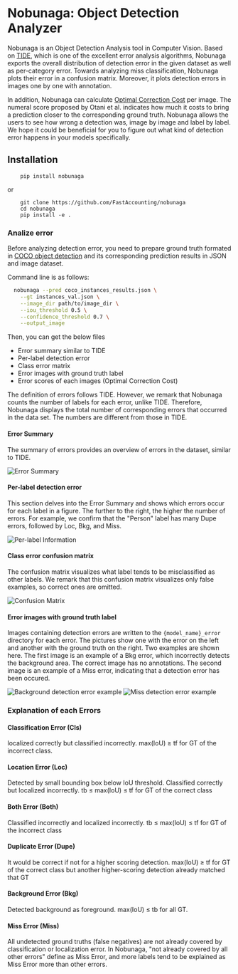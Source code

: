 # Nobunaga: Object Detection Analyzer
Nobunaga is an Object Detection Analysis tool in Computer Vision.
Based on [TIDE](https://www.ecva.net/papers/eccv_2020/papers_ECCV/papers/123480562.pdf), which is one of the excellent error analysis algorithms,
Nobunaga exports the overall distribution of detection error in the given dataset as well as per-category error.
Towards analyzing miss classification, Nobunaga plots their error in a confusion matrix.
Moreover, it plots detection errors in images one by one with annotation.

In addition, Nobunaga can calculate [Optimal Correction Cost](https://arxiv.org/abs/2203.14438) per image.
The numeral score proposed by Otani et al. indicates how much it costs to bring a prediction closer to the corresponding ground truth.
Nobunaga allows the users to see how wrong a detection was, image by image and label by label.
We hope it could be beneficial for you to figure out what kind of detection error happens in your models specifically.

## Installation
```shell
    pip install nobunaga
```

or 
```shell
    git clone https://github.com/FastAccounting/nobunaga
    cd nobunaga
    pip install -e .
```


### Analize error
Before analyzing detection error, 
you need to prepare ground truth formated in [COCO object detection](https://cocodataset.org/#home) and its corresponding prediction results in JSON and image dataset.

Command line is as follows:
```bash
  nobunaga --pred coco_instances_results.json \
    --gt instances_val.json \
    --image_dir path/to/image_dir \
    --iou_threshold 0.5 \
    --confidence_threshold 0.7 \
    --output_image
```

Then, you can get the below files
- Error summary similar to TIDE
- Per-label detection error
- Class error matrix
- Error images with ground truth label
- Error scores of each images (Optimal Correction Cost)

The definition of errors follows TIDE.
However, we remark that Nobunaga counts the number of labels for each error, unlike TIDE.
Therefore, Nobunaga displays the total number of corresponding errors that occurred in the data set. The numbers are different from those in TIDE.


#### Error Summary
The summary of errors provides an overview of errors in the dataset, similar to TIDE.

![Error Summary](examples/coco_result_bbox_summary.png)


#### Per-label detection error
This section delves into the Error Summary and shows which errors occur for each label in a figure.
The further to the right, the higher the number of errors.
For example, we confirm that the "Person" label has many Dupe errors, followed by Loc, Bkg, and Miss.

![Per-label Information](examples/coco_result_per_class_info.png)

#### Class error confusion matrix
The confusion matrix visualizes what label tends to be misclassified as other labels.
We remark that this confusion matrix visualizes only false examples, so correct ones are omitted.

![Confusion Matrix](examples/coco_result_class_error_cm.png)

#### Error images with ground truth label

Images containing detection errors are written to the `{model_name}_error` directory for each error.
The pictures show one with the error on the left and another with the ground truth on the right.
Two examples are shown here.
The first image is an example of a Bkg error, which incorrectly detects the background area. The correct image has no annotations.
The second image is an example of a Miss error, indicating that a detection error has been occured.

![Background detection error example](examples/000000001532_Bkg_1.jpg)
![Miss detection error example](examples/000000001584_Miss_3.jpg)

### Explanation of each Errors

#### Classification Error (Cls)
localized correctly but classified incorrectly.
max(IoU) ≥ tf for GT of the incorrect class.

#### Location Error (Loc)
Detected by small bounding box below IoU threshold.
Classified correctly but localized incorrectly.
tb ≤ max(IoU) ≤ tf for GT of the correct class 

#### Both Error (Both)
Classified incorrectly and localized incorrectly.
tb ≤ max(IoU) ≤ tf for GT of the incorrect class

#### Duplicate Error (Dupe)
It would be correct if not for a higher scoring detection.
max(IoU) ≥ tf for GT of the correct class but another higher-scoring detection already matched that GT

#### Background Error (Bkg)
Detected background as foreground. 
max(IoU) ≤ tb for all GT. 

#### Miss Error (Miss)
All undetected ground truths (false negatives) are not already covered by classification or localization error.
In Nobunaga, "not already covered by all other errors" define as Miss Error, and more labels tend to be explained as Miss Error more than other errors.
